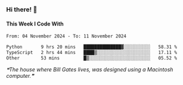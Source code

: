 ### Hi there! 👋

#### This Week I Code With
<!--START_SECTION:waka-->

```txt
From: 04 November 2024 - To: 11 November 2024

Python       9 hrs 20 mins   ██████████████▓░░░░░░░░░░   58.31 %
TypeScript   2 hrs 44 mins   ████▒░░░░░░░░░░░░░░░░░░░░   17.11 %
Other        53 mins         █▒░░░░░░░░░░░░░░░░░░░░░░░   05.52 %
```

<!--END_SECTION:waka-->

<!--STARTS_HERE_QUOTE_README-->
<i>❝The house where Bill Gates lives, was designed using a Macintosh computer.❞</i>
<!--ENDS_HERE_QUOTE_README-->

